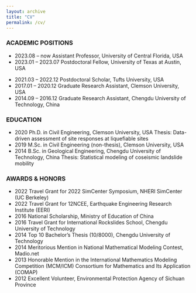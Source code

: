 ```yaml
---
layout: archive
title: "CV"
permalink: /cv/
---
```

### ACADEMIC POSITIONS
* 2023.08 – now	    Assistant Professor, University of Central Florida, USA
* 2023.01 – 2023.07	Postdoctoral Fellow, University of Texas at Austin, USA
<!-- 
                    Topic: HPC applications in natural hazard engineering

  	                Advisor: Prof. Ellen Rathje -->

* 2021.03 – 2022.12 Postdoctoral Scholar, Tufts University, USA
	                <!-- Topic: Geospatial natural hazard modeling and uncertainty quantification
	                Advisor: Prof. Laurie Baise -->
* 2017.01 – 2020.12	Graduate Research Assistant, Clemson University, USA
	                <!-- Topic: Probabilistic liquefaction risk assessment  
	                Advisor: Assoc. Prof. Qiushi Chen -->
* 2014.09 – 2016.12	Graduate Research Assistant, Chengdu University of Technology, China
	                <!-- Topic: Landslide mechanism and risk mitigation design 
	                Advisors: Prof. Xuanmei Fan, Prof. Runqiu Huang  -->

### EDUCATION
* 2020	Ph.D. in Civil Engineering, Clemson University, USA
	Thesis: Data-driven assessment of site responses at liquefiable sites 
	<!-- Advisor: Assoc. Prof. Qiushi Chen -->
* 2019 	M.Sc. in Civil Engineering (non-thesis), Clemson University, USA
	<!-- Advisor: Assoc. Prof. Qiushi Chen -->
* 2014	B.Sc. in Geological Engineering, Chengdu University of Technology, China
	Thesis: Statistical modeling of coseismic landslide mobility 
	<!-- Advisors: Prof. Xiangjun Pei, Prof. Weile Li -->


### AWARDS & HONORS
* 2022	Travel Grant for 2022 SimCenter Symposium, NHERI SimCenter (UC Berkeley)
* 2022	Travel Grant for 12NCEE, Earthquake Engineering Research Institute (EERI)
* 2016	National Scholarship, Ministry of Education of China
* 2016	Travel Grant for International Rockslides School, Chengdu University of Technology
* 2014	Top 10 Bachelor’s Thesis (10/8000), Chengdu University of Technology
* 2014	Meritorious Mention in National Mathematical Modeling Contest, Madio.net
* 2013	Honorable Mention in the International Mathematics Modeling Competition (MCM/ICM) Consortium for Mathematics and Its Application (COMAP)
* 2012	Excellent Volunteer, Environmental Protection Agency of Sichuan Province



<!-- ---
layout: archive
title: "CV"
permalink: /cv/
author_profile: true
redirect_from:
  - /resume
---

<iframe src="/files/Zhan.W_CV.pdf" width="100%" height="500" frameborder="no" border="0" marginwidth="0" marginheight="0"></iframe>

You can download a PDF copy of my CV [here](/files/Zhan.W_CV.pdf). -->
